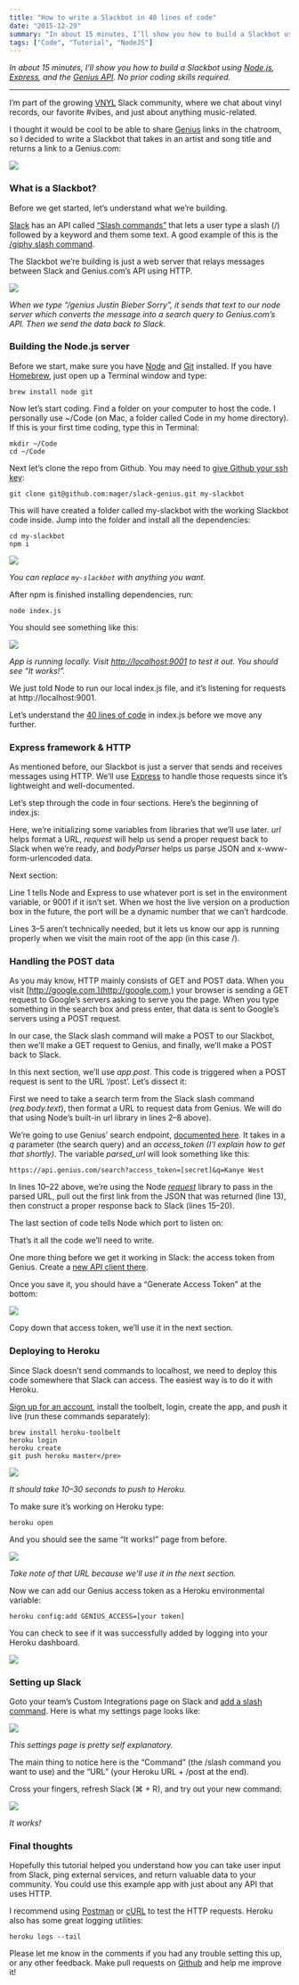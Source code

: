 ```yaml
---
title: "How to write a Slackbot in 40 lines of code"
date: "2015-12-29"
summary: "In about 15 minutes, I’ll show you how to build a Slackbot using Node.js, Express, and the Genius API (no prior coding skills required)"
tags: ["Code", "Tutorial", "NodeJS"]
---
```


_In about 15 minutes, I’ll show you how to build a Slackbot using_ [_Node.js_](https://nodejs.org/en/)_,_ [_Express_](http://expressjs.com/)_, and the_ [_Genius API_](https://docs.genius.com/)_. No prior coding skills required._

---

I’m part of the growing [VNYL](http://vnyl.org) Slack community, where we chat about vinyl records, our favorite #vibes, and just about anything music-related.

I thought it would be cool to be able to share [Genius](http://genius.com) links in the chatroom, so I decided to write a Slackbot that takes in an artist and song title and returns a link to a Genius.com:

![](../images/blog/2015-12-29-slackbot/1_dK--YUKXxeLgSuddFUlRWQ.png)

### What is a Slackbot?

Before we get started, let’s understand what we’re building.

[Slack](https://slack.com/) has an API called [“Slash commands”](https://api.slack.com/slash-commands) that lets a user type a slash (/) followed by a keyword and them some text. A good example of this is the [/giphy slash command](https://slack.com/apps/A0F827J2C-giphy).

The Slackbot we’re building is just a web server that relays messages between Slack and Genius.com’s API using HTTP.

![](../images/blog/2015-12-29-slackbot/1_hXGaLq5xANYSiiPYb0n_VA@2x.png)

_When we type “/genius Justin Bieber Sorry”, it sends that text to our node server which converts the message into a search query to Genius.com’s API. Then we send the data back to Slack._

### Building the Node.js server

Before we start, make sure you have [Node](https://nodejs.org/en/download/) and [Git](https://git-scm.com/book/en/v2/Getting-Started-Installing-Git) installed. If you have [Homebrew](http://brew.sh/), just open up a Terminal window and type:

```
brew install node git
```

Now let’s start coding. Find a folder on your computer to host the code. I personally use ~/Code (on Mac, a folder called Code in my home directory). If this is your first time coding, type this in Terminal:

```
mkdir ~/Code
cd ~/Code
```

Next let’s clone the repo from Github. You may need to [give Github your ssh key](https://help.github.com/articles/generating-ssh-keys/):

```
git clone git@github.com:mager/slack-genius.git my-slackbot
```

This will have created a folder called my-slackbot with the working Slackbot code inside. Jump into the folder and install all the dependencies:

```
cd my-slackbot
npm i
```

![](../images/blog/2015-12-29-slackbot/1_KYAnEn1P0vPSOSzjrupedQ.png)

_You can replace `my-slackbot` with anything you want._

After npm is finished installing dependencies, run:

```
node index.js
```

You should see something like this:

![](../images/blog/2015-12-29-slackbot/1_nyaVAy4JlIJj9RMnrgM-PQ.png)

_App is running locally. Visit [http://localhost:9001](http://localhost:9001) to test it out. You should see “It works!”._

We just told Node to run our local index.js file, and it’s listening for requests at http://localhost:9001.

Let’s understand the [40 lines of code](https://github.com/mager/slack-genius/blob/master/index.js) in index.js before we move any further.

### Express framework & HTTP

As mentioned before, our Slackbot is just a server that sends and receives messages using HTTP. We’ll use [Express](http://expressjs.com/) to handle those requests since it’s lightweight and well-documented.

Let’s step through the code in four sections. Here’s the beginning of index.js:

Here, we’re initializing some variables from libraries that we’ll use later. _url_ helps format a URL, _request_ will help us send a proper request back to Slack when we’re ready, and _bodyParser_ helps us parse JSON and x-www-form-urlencoded data.

Next section:

Line 1 tells Node and Express to use whatever port is set in the environment variable, or 9001 if it isn’t set. When we host the live version on a production box in the future, the port will be a dynamic number that we can’t hardcode.

Lines 3–5 aren’t technically needed, but it lets us know our app is running properly when we visit the main root of the app (in this case /).

### Handling the POST data

As you may know, HTTP mainly consists of GET and POST data. When you visit [http://google.com,](http://google.com,) your browser is sending a GET request to Google’s servers asking to serve you the page. When you type something in the search box and press enter, that data is sent to Google’s servers using a POST request.

In our case, the Slack slash command will make a POST to our Slackbot, then we’ll make a GET request to Genius, and finally, we’ll make a POST back to Slack.

In this next section, we’ll use _app.post_. This code is triggered when a POST request is sent to the URL ‘/post’. Let’s dissect it:

First we need to take a search term from the Slack slash command (_req.body.text_), then format a URL to request data from Genius. We will do that using Node’s built-in url library in lines 2–8 above).

We’re going to use Genius’ search endpoint, [documented here](https://docs.genius.com/#search-h2). It takes in a _q_ parameter (the search query) and an _access_token (I’l explain how to get that shortly)_. The variable _parsed_url_ will look something like this:

```
https://api.genius.com/search?access_token=[secret]&q=Kanye West
```

In lines 10–22 above, we’re using the Node [_request_](https://github.com/request/request) library to pass in the parsed URL, pull out the first link from the JSON that was returned (line 13), then construct a proper response back to Slack (lines 15–20).

The last section of code tells Node which port to listen on:

That’s it all the code we’ll need to write.

One more thing before we get it working in Slack: the access token from Genius. Create a [new API client there](https://genius.com/api-clients/new).

Once you save it, you should have a “Generate Access Token” at the bottom:

![](../images/blog/2015-12-29-slackbot/1_V6VDJjTcJWNZBNqvLpvFgQ.png)

Copy down that access token, we’ll use it in the next section.

### Deploying to Heroku

Since Slack doesn’t send commands to localhost, we need to deploy this code somewhere that Slack can access. The easiest way is to do it with Heroku.

[Sign up for an account](https://signup.heroku.com/), install the toolbelt, login, create the app, and push it live (run these commands separately):

```
brew install heroku-toolbelt
heroku login
heroku create
git push heroku master</pre>
```

![](../images/blog/2015-12-29-slackbot/1_CkTA7CEDKTLOKbPxDDWBiA.png)

_It should take 10–30 seconds to push to Heroku._

To make sure it’s working on Heroku type:

```
heroku open
```

And you should see the same “It works!” page from before.

![](../images/blog/2015-12-29-slackbot/1_pTgLeAEhH2xQs2l-6Njo_A.png)

_Take note of that URL because we’ll use it in the next section._

Now we can add our Genius access token as a Heroku environmental variable:

```
heroku config:add GENIUS_ACCESS=[your token]
```

You can check to see if it was successfully added by logging into your Heroku dashboard.

![](../images/blog/2015-12-29-slackbot/1_xjyPoRNZMajwHvtbZh-Gzg.png)

### Setting up Slack

Goto your team’s Custom Integrations page on Slack and [add a slash command](https://my.slack.com/services/new/slash-commands). Here is what my settings page looks like:

![](../images/blog/2015-12-29-slackbot/1_uhCL3K2xQsZhmZoN4ygxXQ.png)

_This settings page is pretty self explanatory._

The main thing to notice here is the “Command” (the /slash command you want to use) and the “URL” (your Heroku URL + /post at the end).

Cross your fingers, refresh Slack (⌘ + R), and try out your new command:

![](../images/blog/2015-12-29-slackbot/1_mt42AhQY_49cWRLwK2MhEQ.png)

_It works!_

### Final thoughts

Hopefully this tutorial helped you understand how you can take user input from Slack, ping external services, and return valuable data to your community. You could use this example app with just about any API that uses HTTP.

I recommend using [Postman](https://www.getpostman.com/) or [cURL](http://curl.haxx.se/) to test the HTTP requests. Heroku also has some great logging utilities:

```
heroku logs --tail
```

Please let me know in the comments if you had any trouble setting this up, or any other feedback. Make pull requests on [Github](https://github.com/mager/slack-genius) and help me improve it!

